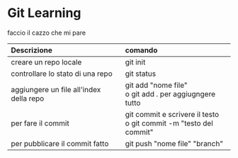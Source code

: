 # Git Learning

faccio il cazzo che mi pare



| Descrizione                             | comando                                                      |
| :-------------------------------------- | :----------------------------------------------------------- |
| creare un repo locale                   | git init                                                     |
| controllare lo stato di una repo        | git status                                                   |
| aggiungere un file all'index della repo | git add "nome file" <br>o git add . per aggiugngere tutto    |
| per fare il commit                      | git commit e scrivere il testo<br>o git commit -m "testo del commit" |
| per pubblicare il commit fatto          | git push "nome file" "branch"                                |
